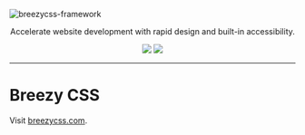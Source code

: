 
![breezycss-framework](https://github.com/breezyproject/breezycss/assets/2385058/6a322945-8e6a-4826-84e6-a4105cf2d2e4)

<p align="center">
	Accelerate website development with rapid design and built-in accessibility.
</p>

<p align="center">
	<img src="https://img.shields.io/badge/license-MIT-blue">
	<img src="https://img.shields.io/badge/version-dev.-white">
</p>

<hr>

# Breezy CSS
Visit [breezycss.com](https://breezycss.com).
